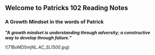 ## Welcome to Patricks 102 Reading Notes
### A Growth Mindset in the words of Patrick
***"A growth mindset is understanding through adversity; a constructive way to develop through faliure."***

!(71BoMD5mjNL._AC_SL1500_.jpg)

